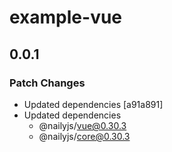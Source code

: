 # example-vue

## 0.0.1

### Patch Changes

- Updated dependencies [a91a891]
- Updated dependencies
  - @nailyjs/vue@0.30.3
  - @nailyjs/core@0.30.3
